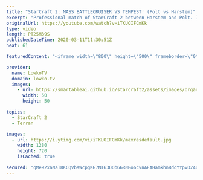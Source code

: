 ```yaml
---
title: "StarCraft 2: MASS BATTLECRUISER VS TEMPEST! (Polt vs Harstem)"
excerpt: "Professional match of StarCraft 2 between Harstem and Polt. In this high-level match of Protoss versus Terran we start off very quickly with Battlecruisers. Not a normal  build order from Terran at all. As the game progresses Harstem decides to respond with Tempests. In the end, both players have most"
originalUrl: https://youtube.com/watch?v=iTKUOIFCmKk
type: video
length: PT25M39S
publishedDateTime: 2020-03-11T11:30:51Z
heat: 61

featuredContent: "<iframe width=\"800\" height=\"500\" frameborder=\"0\" src=\"https://www.youtube.com/embed/iTKUOIFCmKk\" allow=\"accelerometer; autoplay; encrypted-media; gyroscope; picture-in-picture\" allowfullscreen></iframe>"

provider:
  name: LowkoTV
  domain: lowko.tv
  images:
    - url: https://smartableai.github.io/starcraft2/assets/images/organizations/lowko.tv-50x50.jpg
      width: 50
      height: 50

topics:
  - StarCraft 2
  - Terran

images:
  - url: https://i.ytimg.com/vi/iTKUOIFCmKk/maxresdefault.jpg
    width: 1280
    height: 720
    isCached: true

secured: "qMe92xaNaT8KCQVbsWcpgKG7NT63DOb66RNBo6cvnAEAHamkhnBdqYYpvO24UrvyVF9onVjHsxlWJ3JK6iSNl7BRZlLegU50WqnM61dD+frtRGM+m8arZEzcbzFCr973hyXFb19ql3UO+2faL5XCcWqZwjfq9G/uJIe4Ki//1w0Clxt6Ci6QZ6nt9+YYhvNOv91n4ELB2Hn02QEYZGEc9W9HIQ36tGvB2YV9bsOxAH4oQPWui0lECgwVo7VnR/giURGGQt+HofyfGwzzQZYBVzBb1OpjRSdeyezirHqRYmdiJ1DVuT+v1u7ThY89rzjonxm6uCVLdwT+7o+navlNNhbI8ZbbRCwH9BfVs43yrvx9ivdQP2r90VIShFra/nlHKxOF35ofmc7ZkiYNXXdSnUXJM2Gg3kNGYuRHIJtDrkp4z/LcDTvUJ3fNN6ZcqP0H;5dWd/hIDHDTQYa02tW6fXg=="
---
```



